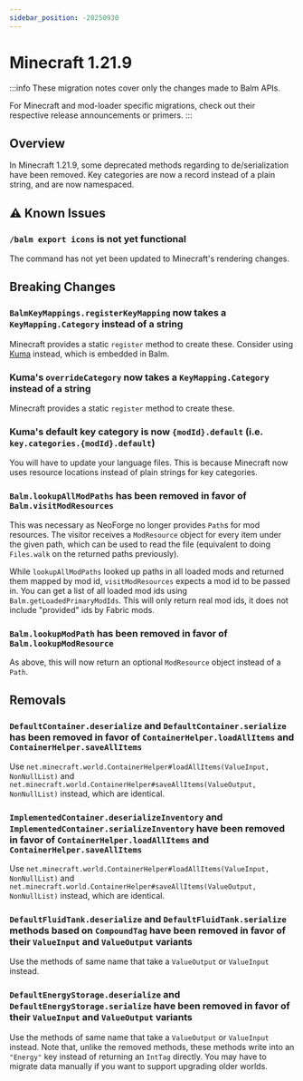 ```yaml
---
sidebar_position: -20250930
---
```


# Minecraft 1.21.9

:::info
These migration notes cover only the changes made to Balm APIs. 

For Minecraft and mod-loader specific migrations, check out their respective release announcements or primers.
:::

## Overview

In Minecraft 1.21.9, some deprecated methods regarding to de/serialization have been removed. Key categories are now a record instead of a plain string, and are now namespaced.

## ⚠️ Known Issues

### `/balm export icons` is not yet functional

The command has not yet been updated to Minecraft's rendering changes.

## Breaking Changes

### `BalmKeyMappings.registerKeyMapping` now takes a `KeyMapping.Category` instead of a string

Minecraft provides a static `register` method to create these. Consider using [Kuma](https://github.com/TwelveIterationMods/KumaAPI) instead, which is embedded in Balm.

### Kuma's `overrideCategory` now takes a `KeyMapping.Category` instead of a string

Minecraft provides a static `register` method to create these.

### Kuma's default key category is now `{modId}.default` (i.e. `key.categories.{modId}.default`)

You will have to update your language files. This is because Minecraft now uses resource locations instead of plain strings for key categories.

### `Balm.lookupAllModPaths` has been removed in favor of `Balm.visitModResources`

This was necessary as NeoForge no longer provides `Path`s for mod resources. The visitor receives a `ModResource` object for every item under the given path, which can be used to read the file (equivalent to doing `Files.walk` on the returned paths previously).

While `lookupAllModPaths` looked up paths in all loaded mods and returned them mapped by mod id, `visitModResources` expects a mod id to be passed in. You can get a list of all loaded mod ids using `Balm.getLoadedPrimaryModIds`. This will only return real mod ids, it does not include "provided" ids by Fabric mods.

### `Balm.lookupModPath` has been removed in favor of `Balm.lookupModResource`

As above, this will now return an optional `ModResource` object instead of a `Path`.

## Removals 

### `DefaultContainer.deserialize` and `DefaultContainer.serialize` has been removed in favor of `ContainerHelper.loadAllItems` and `ContainerHelper.saveAllItems`

Use `net.minecraft.world.ContainerHelper#loadAllItems(ValueInput, NonNullList)` and `net.minecraft.world.ContainerHelper#saveAllItems(ValueOutput, NonNullList)` instead, which are identical.

### `ImplementedContainer.deserializeInventory` and `ImplementedContainer.serializeInventory` have been removed in favor of `ContainerHelper.loadAllItems` and `ContainerHelper.saveAllItems`

Use `net.minecraft.world.ContainerHelper#loadAllItems(ValueInput, NonNullList)` and `net.minecraft.world.ContainerHelper#saveAllItems(ValueOutput, NonNullList)` instead, which are identical.

### `DefaultFluidTank.deserialize` and `DefaultFluidTank.serialize` methods based on `CompoundTag` have been removed in favor of their `ValueInput` and `ValueOutput` variants 

Use the methods of same name that take a `ValueOutput` or `ValueInput` instead.

### `DefaultEnergyStorage.deserialize` and `DefaultEnergyStorage.serialize` have been removed in favor of their `ValueInput` and `ValueOutput` variants

Use the methods of same name that take a `ValueOutput` or `ValueInput` instead. Note that, unlike the removed methods, these methods write into an `"Energy"` key instead of returning an `IntTag` directly. You may have to migrate data manually if you want to support upgrading older worlds.